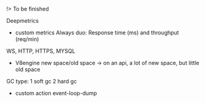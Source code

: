 !> To be finished

Deepmetrics

- custom metrics
Always duo: Response time (ms) and throughput (req/min)

WS, HTTP, HTTPS, MYSQL

- V8engine
new space/old space
-> on an api, a lot of new space, but little old space

GC type:
1 soft gc
2 hard gc

- custom action
event-loop-dump
